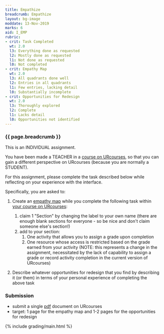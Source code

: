 ```yaml
---
title: Empathize
breadcrumb: Empathize
layout: bg-image
moddate: 13-Nov-2019
marks: 6
aid: I_EMP
rubric:
- crit: Task Completed
  wt: 2.0
  l3: Everything done as requested
  l2: Mostly done as requested
  l1: Not done as requested
  l0: Not completed
- crit: Empathy Map
  wt: 2.0
  l3: All quadrants done well
  l2: Entries in all quadrants
  l1: Few entries, lacking detail
  l0: Substantially incomplete
- crit: Opportunities for Redesign
  wt: 2.0
  l3: Thoroughly explored
  l2: Complete
  l1: Lacks detail
  l0: Opportunities not identified
---
```

### {{ page.breadcrumb }}

This is an INDIVIDUAL assignment.

You have been made a TEACHER in a [course on URcourses](https://urcourses.uregina.ca/course/view.php?id=2168), so that you can gain a different perspective on URcourses (because you are normally a STUDENT).

For this assignment, please complete the task described below while  reflecting on your experience with the interface.

Specifically, you are asked to:

1. Create an [empathy map](https://www.nngroup.com/articles/empathy-mapping/) while you complete the following task within
[your course on URcourses](https://urcourses.uregina.ca/course/view.php?id=2168):
   1. claim 1 "Section" by changing the label to your own name (there are enough blank sections for everyone - so be nice and don't claim someone else's section!)
   1. add to your section:
      1. One activity that allows you to assign a grade upon completion
      1. One resource whose access is restricted based on the grade earned from your activity (NOTE: this represents a change in the assignment, necessitated by the lack of capability to assign a grade or record activity completion in the current version of URcourses)

1. Describe whatever opportunities for redesign that you find by describing it (or them) in terms of your personal experience of completing the above task

### Submission

* submit a single [pdf](https://en.wikipedia.org/wiki/PDF) document on URcourses
* target: 1 page for the empathy map and 1-2 pages for the opportunities for redesign

{% include grading/main.html %}
